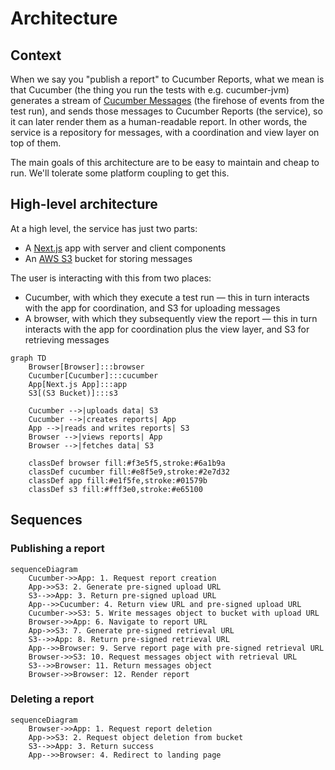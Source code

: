 # Architecture

## Context

When we say you "publish a report" to Cucumber Reports, what we mean is that Cucumber (the thing you run the tests with e.g. cucumber-jvm) generates a stream of [Cucumber Messages](https://github.com/cucumber/messages) (the firehose of events from the test run), and sends those messages to Cucumber Reports (the service), so it can later render them as a human-readable report. In other words, the service is a repository for messages, with a coordination and view layer on top of them.

The main goals of this architecture are to be easy to maintain and cheap to run. We'll tolerate some platform coupling to get this.

## High-level architecture

At a high level, the service has just two parts:

- A [Next.js](https://nextjs.org/) app with server and client components
- An [AWS S3](https://aws.amazon.com/s3/) bucket for storing messages

The user is interacting with this from two places:

- Cucumber, with which they execute a test run — this in turn interacts with the app for coordination, and S3 for uploading messages
- A browser, with which they subsequently view the report — this in turn interacts with the app for coordination plus the view layer, and S3 for retrieving messages

```mermaid
graph TD
    Browser[Browser]:::browser
    Cucumber[Cucumber]:::cucumber
    App[Next.js App]:::app
    S3[(S3 Bucket)]:::s3

    Cucumber -->|uploads data| S3
    Cucumber -->|creates reports| App
    App -->|reads and writes reports| S3
    Browser -->|views reports| App
    Browser -->|fetches data| S3

    classDef browser fill:#f3e5f5,stroke:#6a1b9a
    classDef cucumber fill:#e8f5e9,stroke:#2e7d32
    classDef app fill:#e1f5fe,stroke:#01579b
    classDef s3 fill:#fff3e0,stroke:#e65100
```

## Sequences

### Publishing a report

```mermaid
sequenceDiagram
    Cucumber->>App: 1. Request report creation
    App->>S3: 2. Generate pre-signed upload URL
    S3-->>App: 3. Return pre-signed upload URL
    App-->>Cucumber: 4. Return view URL and pre-signed upload URL
    Cucumber->>S3: 5. Write messages object to bucket with upload URL
    Browser->>App: 6. Navigate to report URL
    App->>S3: 7. Generate pre-signed retrieval URL
    S3-->>App: 8. Return pre-signed retrieval URL
    App-->>Browser: 9. Serve report page with pre-signed retrieval URL
    Browser->>S3: 10. Request messages object with retrieval URL
    S3-->>Browser: 11. Return messages object
    Browser->>Browser: 12. Render report
```

### Deleting a report

```mermaid
sequenceDiagram
    Browser->>App: 1. Request report deletion
    App->>S3: 2. Request object deletion from bucket
    S3-->>App: 3. Return success
    App-->>Browser: 4. Redirect to landing page
```